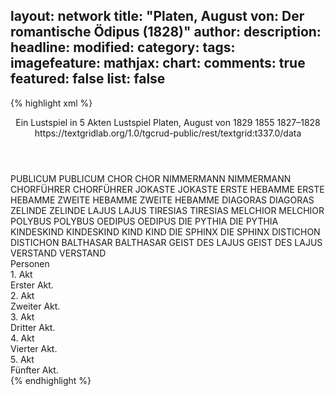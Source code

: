 layout: network
title: "Platen, August von: Der romantische Ödipus (1828)"
author:
description:
headline:
modified:
category:
tags:
imagefeature:
mathjax:
chart:
comments: true
featured: false
list: false
---
{% highlight xml %}
<?xml-model href="http://raw.githubusercontent.com/DLiNa/project/master/rules/lina.rnc"?><?xml-model href="http://raw.githubusercontent.com/DLiNa/project/master/rules/lina.sch"?>
<play xmlns="http://lina.digital">
  <header>
    <title>Der romantische Ödipus</title>
    <subtitle>Ein Lustspiel in 5 Akten</subtitle>
    <genretitle>Lustspiel</genretitle>
    <author>Platen, August von</author>
    <date type="print" when="1829">1829</date>
    <date type="premiere" when="1855">1855</date>
    <date type="written" when="1828">1827–1828</date>
    <source>https://textgridlab.org/1.0/tgcrud-public/rest/textgrid:t337.0/data</source>
  </header>
  <personae>
    <character>
      <name>PUBLICUM</name>
      <alias xml:id="publicum">
        <name>PUBLICUM</name>
      </alias>
    </character>
    <character>
      <name>CHOR</name>
      <alias xml:id="chor">
        <name>CHOR</name>
      </alias>
    </character>
    <character>
      <name>NIMMERMANN</name>
      <alias xml:id="nimmermann">
        <name>NIMMERMANN</name>
      </alias>
    </character>
    <character>
      <name>CHORFÜHRER</name>
      <alias xml:id="chorführer">
        <name>CHORFÜHRER</name>
      </alias>
    </character>
    <character>
      <name>JOKASTE</name>
      <alias xml:id="jokaste">
        <name>JOKASTE</name>
      </alias>
    </character>
    <character>
      <name>ERSTE HEBAMME</name>
      <alias xml:id="erste_hebamme">
        <name>ERSTE HEBAMME</name>
      </alias>
    </character>
    <character>
      <name>ZWEITE HEBAMME</name>
      <alias xml:id="zweite_hebamme">
        <name>ZWEITE HEBAMME</name>
      </alias>
    </character>
    <character>
      <name>DIAGORAS</name>
      <alias xml:id="diagoras">
        <name>DIAGORAS</name>
      </alias>
    </character>
    <character>
      <name>ZELINDE</name>
      <alias xml:id="zelinde">
        <name>ZELINDE</name>
      </alias>
    </character>
    <character>
      <name>LAJUS</name>
      <alias xml:id="lajus">
        <name>LAJUS</name>
      </alias>
    </character>
    <character>
      <name>TIRESIAS</name>
      <alias xml:id="tiresias">
        <name>TIRESIAS</name>
      </alias>
    </character>
    <character>
      <name>MELCHIOR</name>
      <alias xml:id="melchior">
        <name>MELCHIOR</name>
      </alias>
    </character>
    <character>
      <name>POLYBUS</name>
      <alias xml:id="polybus">
        <name>POLYBUS</name>
      </alias>
    </character>
    <character>
      <name>OEDIPUS</name>
      <alias xml:id="oedipus">
        <name>OEDIPUS</name>
      </alias>
    </character>
    <character>
      <name>DIE PYTHIA</name>
      <alias xml:id="die_pythia">
        <name>DIE PYTHIA</name>
      </alias>
    </character>
    <character>
      <name>KINDESKIND</name>
      <alias xml:id="kindeskind">
        <name>KINDESKIND</name>
      </alias>
    </character>
    <character>
      <name>KIND</name>
      <alias xml:id="kind">
        <name>KIND</name>
      </alias>
    </character>
    <character>
      <name>DIE SPHINX</name>
      <alias xml:id="die_sphinx">
        <name>DIE SPHINX</name>
      </alias>
    </character>
    <character>
      <name>DISTICHON</name>
      <alias xml:id="distichon">
        <name>DISTICHON</name>
      </alias>
    </character>
    <character>
      <name>BALTHASAR</name>
      <alias xml:id="balthasar">
        <name>BALTHASAR</name>
      </alias>
    </character>
    <character>
      <name>GEIST DES LAJUS</name>
      <alias xml:id="geist_des_lajus">
        <name>GEIST DES LAJUS</name>
      </alias>
    </character>
    <character>
      <name>VERSTAND</name>
      <alias xml:id="verstand">
        <name>VERSTAND</name>
      </alias>
    </character>
  </personae>
  <text>
    <div>
      <head>Personen</head>
    </div>
    <div>
      <head>1. Akt</head>
      <div>
        <head>Erster Akt.</head>
        <sp who="#publicum">
          <amount n="33" unit="speech_acts"/>
          <amount n="505" unit="words"/>
          <amount n="75" unit="lines"/>
          <amount n="2875" unit="chars"/>
        </sp>
        <sp who="#chor">
          <amount n="19" unit="speech_acts"/>
          <amount n="517" unit="words"/>
          <amount n="82" unit="lines"/>
          <amount n="3190" unit="chars"/>
        </sp>
        <sp who="#nimmermann">
          <amount n="18" unit="speech_acts"/>
          <amount n="485" unit="words"/>
          <amount n="69" unit="lines"/>
          <amount n="2805" unit="chars"/>
        </sp>
        <sp who="#chorführer">
          <amount n="1" unit="speech_acts"/>
          <amount n="690" unit="words"/>
          <amount n="56" unit="lines"/>
          <amount n="4055" unit="chars"/>
        </sp>
      </div>
    </div>
    <div>
      <head>2. Akt</head>
      <div>
        <head>Zweiter Akt.</head>
        <sp who="#jokaste">
          <amount n="20" unit="speech_acts"/>
          <amount n="241" unit="words"/>
          <amount n="31" unit="lines"/>
          <amount n="1430" unit="chars"/>
        </sp>
        <sp who="#erste_hebamme">
          <amount n="9" unit="speech_acts"/>
          <amount n="95" unit="words"/>
          <amount n="13" unit="lines"/>
          <amount n="577" unit="chars"/>
        </sp>
        <sp who="#zweite_hebamme">
          <amount n="9" unit="speech_acts"/>
          <amount n="126" unit="words"/>
          <amount n="15" unit="lines"/>
          <amount n="731" unit="chars"/>
        </sp>
        <sp who="#diagoras">
          <amount n="26" unit="speech_acts"/>
          <amount n="859" unit="words"/>
          <amount n="92" unit="lines"/>
          <amount n="4751" unit="chars"/>
        </sp>
        <sp who="#zelinde">
          <amount n="34" unit="speech_acts"/>
          <amount n="665" unit="words"/>
          <amount n="73" unit="lines"/>
          <amount n="3737" unit="chars"/>
        </sp>
        <sp who="#lajus">
          <amount n="14" unit="speech_acts"/>
          <amount n="181" unit="words"/>
          <amount n="23" unit="lines"/>
          <amount n="1029" unit="chars"/>
        </sp>
        <sp who="#tiresias">
          <amount n="11" unit="speech_acts"/>
          <amount n="76" unit="words"/>
          <amount n="14" unit="lines"/>
          <amount n="389" unit="chars"/>
        </sp>
        <sp who="#melchior">
          <amount n="7" unit="speech_acts"/>
          <amount n="231" unit="words"/>
          <amount n="31" unit="lines"/>
          <amount n="1227" unit="chars"/>
        </sp>
        <sp who="#polybus">
          <amount n="7" unit="speech_acts"/>
          <amount n="340" unit="words"/>
          <amount n="47" unit="lines"/>
          <amount n="1950" unit="chars"/>
        </sp>
      </div>
    </div>
    <div>
      <head>3. Akt</head>
      <div>
        <head>Dritter Akt.</head>
        <sp who="#lajus">
          <amount n="9" unit="speech_acts"/>
          <amount n="266" unit="words"/>
          <amount n="28" unit="lines"/>
          <amount n="1481" unit="chars"/>
        </sp>
        <sp who="#jokaste">
          <amount n="16" unit="speech_acts"/>
          <amount n="488" unit="words"/>
          <amount n="47" unit="lines"/>
          <amount n="2591" unit="chars"/>
        </sp>
        <sp who="#zelinde">
          <amount n="6" unit="speech_acts"/>
          <amount n="185" unit="words"/>
          <amount n="23" unit="lines"/>
          <amount n="1016" unit="chars"/>
        </sp>
        <sp who="#oedipus">
          <amount n="14" unit="speech_acts"/>
          <amount n="381" unit="words"/>
          <amount n="44" unit="lines"/>
          <amount n="2154" unit="chars"/>
        </sp>
        <sp who="#die_pythia">
          <amount n="1" unit="speech_acts"/>
          <amount n="268" unit="words"/>
          <amount n="34" unit="lines"/>
          <amount n="1404" unit="chars"/>
        </sp>
        <sp who="#melchior">
          <amount n="4" unit="speech_acts"/>
          <amount n="98" unit="words"/>
          <amount n="9" unit="lines"/>
          <amount n="517" unit="chars"/>
        </sp>
        <sp who="#kindeskind">
          <amount n="8" unit="speech_acts"/>
          <amount n="187" unit="words"/>
          <amount n="29" unit="lines"/>
          <amount n="1102" unit="chars"/>
        </sp>
        <sp who="#kind">
          <amount n="8" unit="speech_acts"/>
          <amount n="229" unit="words"/>
          <amount n="31" unit="lines"/>
          <amount n="1240" unit="chars"/>
        </sp>
        <sp who="#tiresias">
          <amount n="2" unit="speech_acts"/>
          <amount n="180" unit="words"/>
          <amount n="16" unit="lines"/>
          <amount n="978" unit="chars"/>
        </sp>
        <sp who="#die_sphinx">
          <amount n="3" unit="speech_acts"/>
          <amount n="797" unit="words"/>
          <amount n="82" unit="lines"/>
          <amount n="4437" unit="chars"/>
        </sp>
        <sp who="#distichon">
          <amount n="1" unit="speech_acts"/>
          <amount n="18" unit="words"/>
          <amount n="2" unit="lines"/>
          <amount n="113" unit="chars"/>
        </sp>
      </div>
    </div>
    <div>
      <head>4. Akt</head>
      <div>
        <head>Vierter Akt.</head>
        <sp who="#diagoras">
          <amount n="17" unit="speech_acts"/>
          <amount n="352" unit="words"/>
          <amount n="39" unit="lines"/>
          <amount n="1943" unit="chars"/>
        </sp>
        <sp who="#zelinde">
          <amount n="13" unit="speech_acts"/>
          <amount n="339" unit="words"/>
          <amount n="35" unit="lines"/>
          <amount n="1874" unit="chars"/>
        </sp>
        <sp who="#polybus">
          <amount n="4" unit="speech_acts"/>
          <amount n="129" unit="words"/>
          <amount n="13" unit="lines"/>
          <amount n="700" unit="chars"/>
        </sp>
        <sp who="#oedipus">
          <amount n="26" unit="speech_acts"/>
          <amount n="846" unit="words"/>
          <amount n="111" unit="lines"/>
          <amount n="4632" unit="chars"/>
        </sp>
        <sp who="#tiresias">
          <amount n="14" unit="speech_acts"/>
          <amount n="916" unit="words"/>
          <amount n="121" unit="lines"/>
          <amount n="5174" unit="chars"/>
        </sp>
        <sp who="#balthasar">
          <amount n="7" unit="speech_acts"/>
          <amount n="566" unit="words"/>
          <amount n="78" unit="lines"/>
          <amount n="3231" unit="chars"/>
        </sp>
        <sp who="#jokaste">
          <amount n="7" unit="speech_acts"/>
          <amount n="285" unit="words"/>
          <amount n="27" unit="lines"/>
          <amount n="1582" unit="chars"/>
        </sp>
        <sp who="#geist_des_lajus">
          <amount n="1" unit="speech_acts"/>
          <amount n="1" unit="words"/>
          <amount n="1" unit="lines"/>
          <amount n="3" unit="chars"/>
        </sp>
      </div>
    </div>
    <div>
      <head>5. Akt</head>
      <div>
        <head>Fünfter Akt.</head>
        <sp who="#chor">
          <amount n="28" unit="speech_acts"/>
          <amount n="542" unit="words"/>
          <amount n="80" unit="lines"/>
          <amount n="3187" unit="chars"/>
        </sp>
        <sp who="#publicum">
          <amount n="33" unit="speech_acts"/>
          <amount n="452" unit="words"/>
          <amount n="68" unit="lines"/>
          <amount n="2804" unit="chars"/>
        </sp>
        <sp who="#verstand">
          <amount n="21" unit="speech_acts"/>
          <amount n="861" unit="words"/>
          <amount n="118" unit="lines"/>
          <amount n="5152" unit="chars"/>
        </sp>
        <sp who="#nimmermann">
          <amount n="39" unit="speech_acts"/>
          <amount n="671" unit="words"/>
          <amount n="94" unit="lines"/>
          <amount n="4016" unit="chars"/>
        </sp>
        <sp who="#chorführer">
          <amount n="1" unit="speech_acts"/>
          <amount n="684" unit="words"/>
          <amount n="56" unit="lines"/>
          <amount n="4069" unit="chars"/>
        </sp>
      </div>
    </div>
  </text>
</play>
{% endhighlight %}